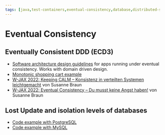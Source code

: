 ```yaml
---
tags: [java,test-containers,eventual-consistency,database,distributed-system]
---
```


# Eventual Consistency


## Eventually Consistent DDD (ECD3)
- [Software architecture design guidelines](https://github.com/EventuallyConsistentDDD/design-guidelines) for apps running under eventual consistency. Works with domain driven design.
- [Monotonic shopping cart example](https://github.com/brausu/workshop-eventual-consistency/tree/main/monotonic-shopping-card)
- [W-JAX 2022: Keeping CALM – Konsistenz in verteilten Systemen leichtgemacht](https://entwickler.de/reader/my-events/w-jax/jax-architecture-design/628b5aa461292f001d720097) von Susanne Braun
- [W-JAX 2022: Eventual Consistency – Du musst keine Angst haben!](https://entwickler.de/reader/my-events/w-jax/jax-architecture-design/628b5aa461292f001d7200a6) von Susanne Braun



## Lost Update and isolation levels of databases

- [Code example with PostgreSQL](https://github.com/brausu/workshop-eventual-consistency/blob/main/multithreaded-transaction-tests/src/test/java/org/ecd3/samples/transactions/PostgreSQLLostUpdateTest.java)
- [Code example with MySQL](https://github.com/brausu/workshop-eventual-consistency/blob/main/multithreaded-transaction-tests/src/test/java/org/ecd3/samples/transactions/MySQLLostUpdateTest.java)
